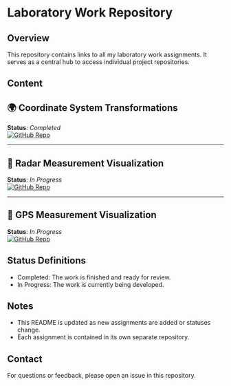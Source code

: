 # Laboratory Work Repository

## Overview

This repository contains links to all my laboratory work assignments. It serves as a central hub to access individual project repositories.

## Content

## 🌍 Coordinate System Transformations
**Status**: *Completed*  
[![GitHub Repo](https://img.shields.io/badge/Repository-Link-blue.svg)](https://github.com/flakeed/coordinate-system-transformations)

---

## 🎯 Radar Measurement Visualization
**Status**: *In Progress*  
[![GitHub Repo](https://img.shields.io/badge/Repository-Link-blue.svg)](https://github.com/flakeed/radar-target-display)

---

## 📡 GPS Measurement Visualization
**Status**: *In Progress*  
[![GitHub Repo](https://img.shields.io/badge/Repository-Link-blue.svg)](https://github.com/flakeed/gps-visualization)


## Status Definitions

- Completed: The work is finished and ready for review.
- In Progress: The work is currently being developed.

## Notes

- This README is updated as new assignments are added or statuses change.
- Each assignment is contained in its own separate repository.

## Contact

For questions or feedback, please open an issue in this repository.
